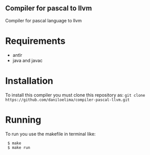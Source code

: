 ## Compiler for pascal to llvm
Compiler for pascal language to llvm

# Requirements
- antlr
- java and javac

# Installation
To install this compiler you must clone this repository as:
  ``` git clone https://github.com/daniloelima/compiler-pascal-llvm.git ```


# Running
To run you use the makefile in terminal like:
  ``` 
   $ make 
   $ make run
  ```
